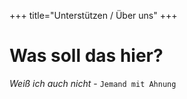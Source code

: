 +++
title="Unterstützen / Über uns"
+++

# Was soll das hier?

_Weiß ich auch nicht_ - ```Jemand mit Ahnung```